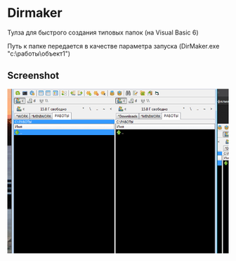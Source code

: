 # Dirmaker

Тулза для быстрого создания типовых папок (на Visual Basic 6)

Путь к папке передается в качестве параметра запуска (DirMaker.exe "c:\работы\объект1")

## Screenshot

![demo](screenshot.gif)
